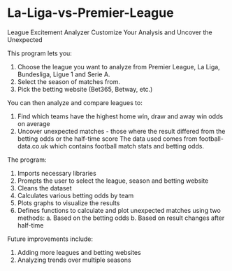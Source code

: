# La-Liga-vs-Premier-League
League Excitement Analyzer
Customize Your Analysis and Uncover the Unexpected

This program lets you:
1. Choose the league you want to analyze from Premier League, La Liga, Bundesliga, Ligue 1 and Serie A.
2. Select the season of matches from.
3. Pick the betting website (Bet365, Betway, etc.)

You can then analyze and compare leagues to:
1. Find which teams have the highest home win, draw and away win odds on average
2. Uncover unexpected matches - those where the result differed from the betting odds or the half-time score
The data used comes from football-data.co.uk which contains football match stats and betting odds.

The program:
1. Imports necessary libraries
2. Prompts the user to select the league, season and betting website
3. Cleans the dataset
4. Calculates various betting odds by team
5. Plots graphs to visualize the results
6. Defines functions to calculate and plot unexpected matches using two methods:
    a. Based on the betting odds
    b. Based on result changes after half-time

Future improvements include:
1. Adding more leagues and betting websites
2. Analyzing trends over multiple seasons

